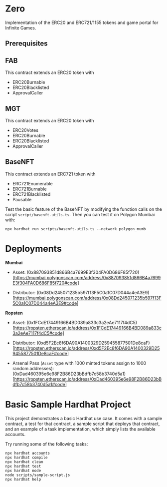 # Zero

Implementation of the ERC20 and ERC721/1155 tokens and game portal for Infinite
Games.

## Prerequisites


## FAB

This contract extends an ERC20 token with

- ERC20Burnable
- ERC20Blacklisted
- ApprovalCaller

## MGT

This contract extends an ERC20 token with

- ERC20Votes
- ERC20Burnable
- ERC20Blacklisted
- ApprovalCaller

## BaseNFT

This contract extends an ERC721 token with

- ERC721Enumerable
- ERC721Burnable
- ERC721Blacklisted
- Pausable

Test the basic feature of the BaseNFT by modifying the function calls on the
script `script/basenft-utils.ts`. Then you can test it on Polygon Mumbai with:

```
npx hardhat run scripts/basenft-utils.ts --network polygon_mumb
```

# Deployments

**Mumbai**

 * Asset: (0x887093851d866B4a7699E3f304FA0D686F85f720)[https://mumbai.polygonscan.com/address/0x887093851d866B4a7699E3f304FA0D686F85f720#code]

 * Distributor: (0x08Dd245071235b597f13F5C0a1C07D044a4eA3E9)[https://mumbai.polygonscan.com/address/0x08Dd245071235b597f13F5C0a1C07D044a4eA3E9#code]

 **Ropsten**

* Asset: (0x1FCdE17449166B4BD089a833c3a2eAe7117f4dC5)[https://ropsten.etherscan.io/address/0x1FCdE17449166B4BD089a833c3a2eAe7117f4dC5#code]

* Distributor: (0xd5F2Ec8f6DA90A1400329D259455877501De8caF)[https://ropsten.etherscan.io/address/0xd5F2Ec8f6DA90A1400329D259455877501De8caF#code]

* Arsenal Pass (`Asset` type with 1000 minted tokens assign to 1000 random addresses):
  (0xDad460395e6e98F2B86D23bBdfb7c58b3740d5a1)[https://ropsten.etherscan.io/address/0xDad460395e6e98F2B86D23bBdfb7c58b3740d5a1#code]

# Basic Sample Hardhat Project

This project demonstrates a basic Hardhat use case. It comes with a sample contract, a test for that contract, a sample script that deploys that contract, and an example of a task implementation, which simply lists the available accounts.

Try running some of the following tasks:

```shell
npx hardhat accounts
npx hardhat compile
npx hardhat clean
npx hardhat test
npx hardhat node
node scripts/sample-script.js
npx hardhat help
```


